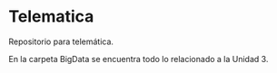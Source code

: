 # Telematica

Repositorio para telemática.

En la carpeta BigData se encuentra todo lo relacionado a la Unidad 3.